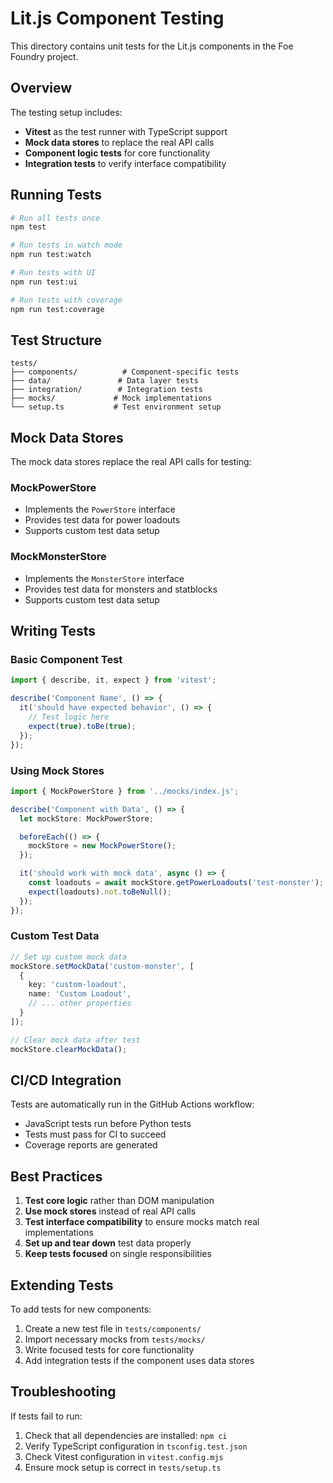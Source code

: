# Lit.js Component Testing

This directory contains unit tests for the Lit.js components in the Foe Foundry project.

## Overview

The testing setup includes:
- **Vitest** as the test runner with TypeScript support
- **Mock data stores** to replace the real API calls
- **Component logic tests** for core functionality
- **Integration tests** to verify interface compatibility

## Running Tests

```bash
# Run all tests once
npm test

# Run tests in watch mode
npm run test:watch

# Run tests with UI
npm run test:ui

# Run tests with coverage
npm run test:coverage
```

## Test Structure

```
tests/
├── components/          # Component-specific tests
├── data/               # Data layer tests  
├── integration/        # Integration tests
├── mocks/             # Mock implementations
└── setup.ts           # Test environment setup
```

## Mock Data Stores

The mock data stores replace the real API calls for testing:

### MockPowerStore
- Implements the `PowerStore` interface
- Provides test data for power loadouts
- Supports custom test data setup

### MockMonsterStore  
- Implements the `MonsterStore` interface
- Provides test data for monsters and statblocks
- Supports custom test data setup

## Writing Tests

### Basic Component Test

```typescript
import { describe, it, expect } from 'vitest';

describe('Component Name', () => {
  it('should have expected behavior', () => {
    // Test logic here
    expect(true).toBe(true);
  });
});
```

### Using Mock Stores

```typescript
import { MockPowerStore } from '../mocks/index.js';

describe('Component with Data', () => {
  let mockStore: MockPowerStore;

  beforeEach(() => {
    mockStore = new MockPowerStore();
  });

  it('should work with mock data', async () => {
    const loadouts = await mockStore.getPowerLoadouts('test-monster');
    expect(loadouts).not.toBeNull();
  });
});
```

### Custom Test Data

```typescript
// Set up custom mock data
mockStore.setMockData('custom-monster', [
  {
    key: 'custom-loadout',
    name: 'Custom Loadout',
    // ... other properties
  }
]);

// Clear mock data after test
mockStore.clearMockData();
```

## CI/CD Integration

Tests are automatically run in the GitHub Actions workflow:
- JavaScript tests run before Python tests
- Tests must pass for CI to succeed
- Coverage reports are generated

## Best Practices

1. **Test core logic** rather than DOM manipulation
2. **Use mock stores** instead of real API calls
3. **Test interface compatibility** to ensure mocks match real implementations
4. **Set up and tear down** test data properly
5. **Keep tests focused** on single responsibilities

## Extending Tests

To add tests for new components:

1. Create a new test file in `tests/components/`
2. Import necessary mocks from `tests/mocks/`
3. Write focused tests for core functionality
4. Add integration tests if the component uses data stores

## Troubleshooting

If tests fail to run:
1. Check that all dependencies are installed: `npm ci`
2. Verify TypeScript configuration in `tsconfig.test.json`
3. Check Vitest configuration in `vitest.config.mjs`
4. Ensure mock setup is correct in `tests/setup.ts`